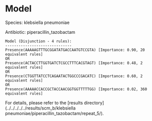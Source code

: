 
# Model

Species: klebsiella pneumoniae

Antibiotic: piperacillin_tazobactam

```
Model (Disjunction - 4 rules):
------------------------------
Presence(AAAAAGTTTGCGGATATGACCAATGTCCGTA) [Importance: 0.90, 20 equivalent rules]
OR
Presence(ACTACCTTGGTGATCTCGCCTTTCACGTAGT) [Importance: 0.48, 2 equivalent rules]
OR
Presence(CTGGTTATCCTCAGAATACTGGCCCGACATC) [Importance: 0.60, 2 equivalent rules]
OR
Presence(AAAAACCACCGCTACCAACGGTGGTTTTTGG) [Importance: 0.02, 360 equivalent rules]

```

For details, please refer to the [results directory](../../../../../results/scm_b/klebsiella pneumoniae/piperacillin_tazobactam/repeat_5/).

